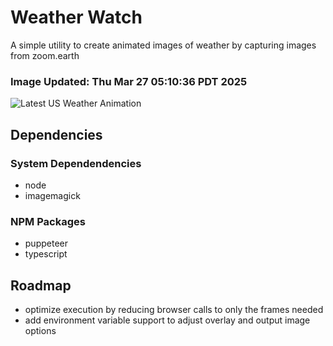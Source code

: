 # Weather Watch

A simple utility to create animated images of weather by capturing images from zoom.earth

### Image Updated: Thu Mar 27 05:10:36 PDT 2025

![Latest US Weather Animation](animations/2025-03-27.webp)

## Dependencies
### System Dependendencies
* node
* imagemagick
### NPM Packages
* puppeteer
* typescript

## Roadmap
* optimize execution by reducing browser calls to only the frames needed
* add environment variable support to adjust overlay and output image options
